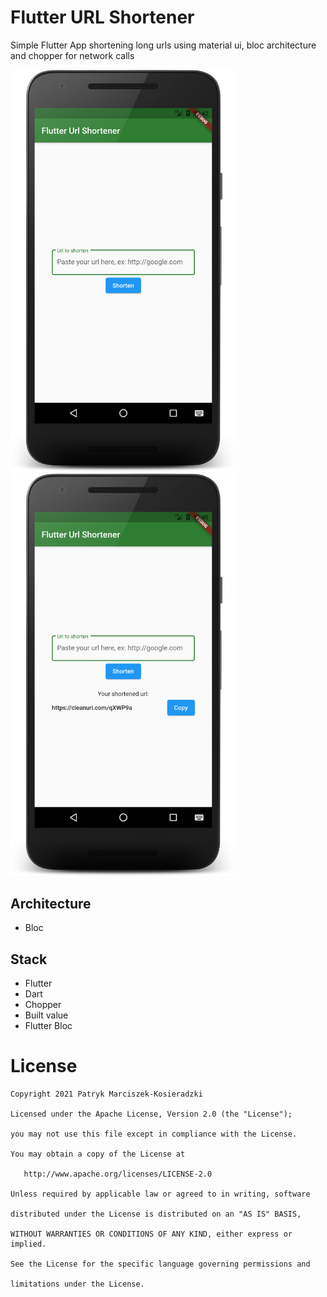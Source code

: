 # Flutter URL Shortener

Simple Flutter App shortening long urls using material ui, bloc architecture and chopper for network calls

<img src="art/Screenshot_01.png" width="360"> <img src="art/Screenshot_02.png" width="360">

## Architecture
- Bloc

## Stack
- Flutter
- Dart
- Chopper
- Built value
- Flutter Bloc

# License

    Copyright 2021 Patryk Marciszek-Kosieradzki

    Licensed under the Apache License, Version 2.0 (the "License");

    you may not use this file except in compliance with the License.

    You may obtain a copy of the License at

       http://www.apache.org/licenses/LICENSE-2.0

    Unless required by applicable law or agreed to in writing, software

    distributed under the License is distributed on an "AS IS" BASIS,

    WITHOUT WARRANTIES OR CONDITIONS OF ANY KIND, either express or implied.

    See the License for the specific language governing permissions and

    limitations under the License.


